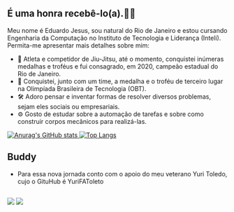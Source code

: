 ## É uma honra recebê-lo(a).👋🏼
Meu nome é Eduardo Jesus, sou natural do Rio de Janeiro e estou cursando Engenharia da Computação no Instituto de Tecnologia e Liderança (Inteli).  
Permita-me apresentar mais detalhes sobre mim: 

- 🥋 Atleta e competidor de Jiu-Jitsu, até o momento, conquistei inúmeras medalhas e troféus e fui consagrado, em 2020, campeão estadual do Rio de Janeiro.
- 🥉 Conquistei, junto com um time, a medalha e o troféu de terceiro lugar na Olimpíada Brasileira de Tecnologia (OBT).
- 🛠 Adoro pensar e inventar formas de resolver diversos problemas, sejam eles sociais ou empresariais.
- ⚙ Gosto de estudar sobre a automação de tarefas e sobre como construir corpos mecânicos para realizá-las.

[![Anurag's GitHub stats](https://github-readme-stats.vercel.app/api?username=EduardoJesusTavaresSantAnna&count_private=true&show_icons=true&theme=midnight-purple&show_owner=true) ](https://github.com/EduardoJesusTavaresSantAnna/github-readme-stats)  [![Top Langs](https://github-readme-stats.vercel.app/api/top-langs/?username=EduardoJesusTavaresSantAnna&layout=compact&theme=midnight-purple)](https://github.com/EduardoJesusTavaresSantAnna/github-readme-stats)

## Buddy
- Para essa nova jornada conto com o apoio do meu veterano Yuri Toledo, cujo o GituHub é YuriFAToleto
##

<div>
    <a href="https://instagram.com/tavareszedu" target="_blank"><img src="https://img.shields.io/badge/-Instagram-%23E4405F?style=for-the-badge&logo=instagram&logoColor=white" target="_blank"></a>
    <a href="mailto:eduardo.santanna@sou.inteli.edu.br" target="_blank"><img src="https://img.shields.io/badge/Gmail-D14836?style=for-the-badge&logo=gmail&logoColor=white" target="_blank"></a>
</div>
